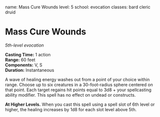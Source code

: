 name: Mass Cure Wounds level: 5 school: evocation classes: bard cleric druid

# Mass Cure Wounds
_5th-level evocation_

**Casting Time:** 1 action    
**Range:** 60 feet    
**Components:** V, S    
**Duration:** Instantaneous

A wave of healing energy washes out from a point of your choice within range. Choose up to six creatures in a 30-foot-radius sphere centered on that point. Each target regains hit points equal to 3d8 + your spellcasting ability modifier. This spell has no effect on undead or constructs.

**At Higher Levels.** When you cast this spell using a spell slot of 6th level or higher, the healing increases by 1d8 for each slot level above 5th. 